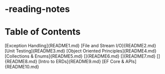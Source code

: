 # -reading-notes

# Table of Contents
 [Exception Handling]{README1.md}
 [File and Stream I/O]{README2.md}
 [Unit Testing]{README3.md}
 [Object Oriented Principles]{README4.md}
 [Collections & Enums]{README5.md}
 []{README6.md}
 []{README7.md}
 []{README8.md}
 [Intro to ERDs]{README9.md}
 [EF Core & APIs]{README10.md}
